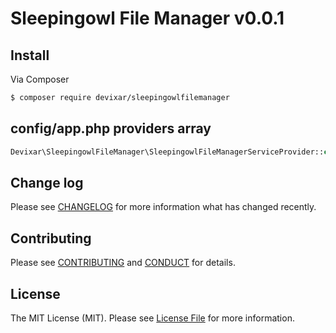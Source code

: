 # Sleepingowl File Manager v0.0.1

## Install

Via Composer

``` bash
$ composer require devixar/sleepingowlfilemanager
```

## config/app.php providers array

``` php
Devixar\SleepingowlFileManager\SleepingowlFileManagerServiceProvider::class,
```

## Change log

Please see [CHANGELOG](CHANGELOG.md) for more information what has changed recently.

## Contributing

Please see [CONTRIBUTING](CONTRIBUTING.md) and [CONDUCT](CONDUCT.md) for details.

## License

The MIT License (MIT). Please see [License File](LICENSE.md) for more information.
